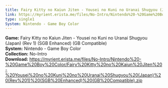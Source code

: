 ```yaml
---
title: Fairy Kitty no Kaiun Jiten - Yousei no Kuni no Uranai Shugyou (Japan) (Rev 1) (SGB Enhanced) (GB Compatible)
link: https://myrient.erista.me/files/No-Intro/Nintendo%20-%20Game%20Boy%20Color/Fairy%20Kitty%20no%20Kaiun%20Jiten%20-%20Yousei%20no%20Kuni%20no%20Uranai%20Shugyou%20(Japan)%20(Rev%201)%20(SGB%20Enhanced)%20(GB%20Compatible).zip
type: single1
System: Nintendo - Game Boy Color
---
```

<b>Game:</b> Fairy Kitty no Kaiun Jiten - Yousei no Kuni no Uranai Shugyou (Japan) (Rev 1) (SGB Enhanced) (GB Compatible)<br>
<b>System:</b> Nintendo - Game Boy Color<br>
<b>Collection:</b> No-Intro<br>
<b>Download:</b> https://myrient.erista.me/files/No-Intro/Nintendo%20-%20Game%20Boy%20Color/Fairy%20Kitty%20no%20Kaiun%20Jiten%20-%20Yousei%20no%20Kuni%20no%20Uranai%20Shugyou%20(Japan)%20(Rev%201)%20(SGB%20Enhanced)%20(GB%20Compatible).zip